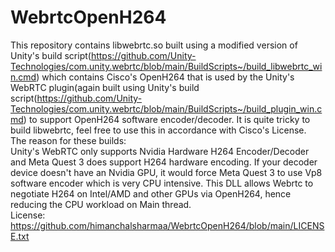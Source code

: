 # WebrtcOpenH264

This repository contains libwebrtc.so built using a modified version of Unity's build script(https://github.com/Unity-Technologies/com.unity.webrtc/blob/main/BuildScripts~/build_libwebrtc_win.cmd) which contains Cisco's OpenH264 that is used by the Unity's WebRTC plugin(again built using Unity's build script(https://github.com/Unity-Technologies/com.unity.webrtc/blob/main/BuildScripts~/build_plugin_win.cmd) to support OpenH264 software encoder/decoder. It is quite tricky to build libwebrtc, feel free to use this in accordance with Cisco's License.
<br/>
The reason for these builds: <br/>
Unity's WebRTC only supports Nvidia Hardware H264 Encoder/Decoder and Meta Quest 3 does support H264 hardware encoding. If your decoder device doesn't have an Nvidia GPU, it would force Meta Quest 3 to use Vp8 software encoder which is very CPU intensive. This DLL allows Webrtc to negotiate H264 on Intel/AMD and other GPUs via OpenH264, hence reducing the CPU workload on Main thread.
<br/>
License: https://github.com/himanchalsharmaa/WebrtcOpenH264/blob/main/LICENSE.txt
